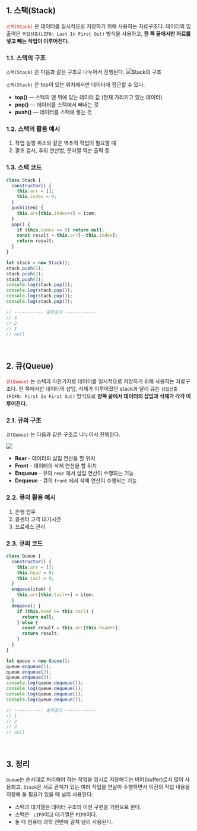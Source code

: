 ## 1. 스택(Stack)
<span style="color: red">`스택(Stack)`</span> 은 데이터를 일시적으로 저장하기 위해 사용하는 자료구조다.
데이터의 입출력은 `후입선출(LIFO: Last In First Out)` 방식을 사용하고, **한 쪽 끝에서만 자료를 넣고 빼는 작업이 이루어진다.**

### 1.1. 스택의 구조
`스택(Stack)` 은 다음과 같은 구조로 나누어서 진행된다.
![Stack의 구조](https://velog.velcdn.com/images/tlsl13/post/c07911f0-615f-42c7-b06c-7c875c05aa7a/image.jpg)

`스택(Stack)` 은 top이 있는 위치에서만 데이터에 접근할 수 있다.
- **top()** — 스택의 맨 위에 있는 데이터 값 (현재 가리키고 있는 데이터)
- **pop()** — 데이터를 스택에서 빼내는 것
- **push()** — 데이터를 스택에 쌓는 것

### 1.2. 스택의 활용 예시
1. 작업 실행 취소와 같은 역추적 작업이 필요할 때
2. 괄호 검사, 후위 연산법, 문자열 역순 출력 등

### 1.3. 스택 코드
```javascript
class Stack {
  constructor() {
    this.arr = [];
    this.index = 0;
  }
  push(item) {
    this.arr[this.index++] = item;
  }
  pop() {
    if (this.index <= 0) return null;
    const result = this.arr[--this.index];
    return result;
  }
}

let stack = new Stack();
stack.push(1); 
stack.push(2); 
stack.push(3); 
console.log(stack.pop()); 
console.log(stack.pop()); 
console.log(stack.pop()); 
console.log(stack.pop()); 

// ----------- 출력결과 ------------
// 3
// 2
// 1
// null
```
<br>

## 2. 큐(Queue)
<span style="color: red">`큐(Queue)`</span> 는 스택과 마찬가지로 데이터를 일시적으로 저장하기 위해 사용하는 자료구조다. 
한 쪽에서만 데이터의 삽입, 삭제가 이루어졌던 stack과 달리 큐는 `선입선출(FIFO: First In First Out)` 방식으로 **양쪽 끝에서 데이터의 삽입과 삭제가 각각 이루어진다.**

### 2.1. 큐의 구조
`큐(Queue)` 는 다음과 같은 구조로 나누어서 진행된다.

![](https://velog.velcdn.com/images/tlsl13/post/904dd31f-29d9-45ed-913c-5a6ca9caab75/image.jpg)


- **Rear** - 데이터의 삽입 연산을 할 위치
- **Front** - 데이터의 삭제 연산을 할 위치
- **Enqueue** - 큐의 `rear` 에서 삽입 연산이 수행되는 기능
- **Dequeue** - 큐의 `front` 에서 삭제 연산이 수행되는 기능

### 2.2. 큐의 활용 예시
1. 은행 업무
2. 콜센터 고객 대기시간
3. 프로세스 관리

### 2.3. 큐의 코드
```javascript
class Queue {
  constructor() {
    this.arr = [];
    this.head = 0;
    this.tail = 0;
  }
  enqueue(item) {
    this.arr[this.tail++] = item;
  }
  dequeue() {
    if (this.head >= this.tail) {
      return null;
    } else {
      const result = this.arr[this.head++];
      return result;
    }
  }
}

let queue = new Queue();
queue.enqueue(1); 
queue.enqueue(2); 
queue.enqueue(3); 
console.log(queue.dequeue());
console.log(queue.dequeue()); 
console.log(queue.dequeue()); 
console.log(queue.dequeue());

// ----------- 출력결과 ------------
// 1
// 2
// 3
// null
```
<br>

## 3. 정리
`Queue`는 순서대로 처리해야 하는 작업을 임시로 저장해두는 버퍼(buffer)로서 많이 사용되고, `Stack`은 서로 관계가 있는 여러 작업을 연달아 수행하면서 이전의 작업 내용을 저장해 둘 필요가 있을 때 널리 사용된다.
- 스택과 대기열은 데이터 구조의 이전 구현을 기반으로 한다.
- 스택은 `	LIFO`이고 대기열은 `FIFO`이다.
- 둘 다 컴퓨터 과학 전반에 걸쳐 널리 사용된다.

<br>

